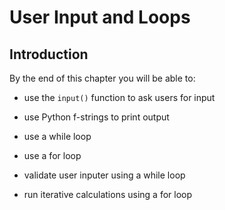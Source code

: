 
# User Input and Loops
## Introduction
By the end of this chapter you will be able to:

 * use the ```input()``` function to ask users for input
 
 * use Python f-strings to print output
 
 * use a while loop
 
 * use a for loop
 
 * validate user inputer using a while loop
 
 * run iterative calculations using a for loop
 

